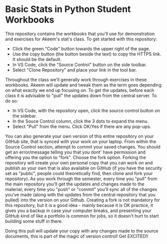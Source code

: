 # Basic Stats in Python Student Workbooks

This repository contains the workbooks that you'll use for demonstration and exercises for Akeem's stat's class. To get started with this repository:
<ul>
<li> Click the green "Code" button towards the upper right of the page. 
<li> Use the copy button (the button beside the text) to copy the HTTPS link. It should be the default. 
<li> In VS Code, click the "Source Control" button on the side toolbar. 
<li> Select "Clone Repository" and place your link in the tool bar. 
</ul>

Throughout the class we'll generally work through exercises in these workbooks. Akeem will update and tweak them as the term goes depending on what exactly we end up focusing on. To get the updates, before each class it is advisable to "pull" the updates down from the central server. To do so:
<ul>
<li> In VS Code, with the repository open, click the source control button on the sidebar. 
<li> In the Souce Control column, click the 3 dots to expand the menu. 
<li> Select "Pull" from the menu. Click OK/Yes if there are any pop-ups. 
</ul>

You can also generate your own version of this entire repository on your GitHub site, that is synced with your work on your laptop. From within the Source Control section, attempt to commit your saved changes. You should get an error/message telling you that you dont' have permission and offering you the option to "fork". Choose the fork option. Forking the repository will create your own personal copy that you can work on and publish as your own that is also available on GitHub (if you have the security set as "public", people could theoretically find, then clone and fork your repository). As you work through the semester, every time you "pull" from the main repository you'll get the updates and changes made to the material; every time you "push" or "commit" you'll sync all of the changes you've made (along with the updates from the central repository that you pulled) into the version on your Github. Creating a fork is not mandatory for this repository, but it is a good idea - mainly because it is OK practice, it gives you a backup in case your computer breaks, and presenting your GitHub kind of like a portfolio is common for jobs, so it doesn't hurt to start building some stuff in there. 

Doing this pull will update your copy with any changes made to the source documents, this is part of the magic of version control! Get EXCITED!! 
